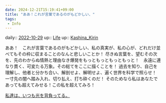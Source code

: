 ```yaml
---
date: 2024-12-21T15:19:41+09:00
title: "ああ！これが言葉であるのがもどかしい、"
tags:
 - Info
---
```


daily:: [2022-10-29](Daily_Note/2022-10-29.md)
up:: [Life](../Bar/Novel/Chaos/Life.md)
up:: [Kashina_Kirin](../Bar/Novel/Nacaria/Kashina_Kirin.md)

ああ！　これが言葉であるのがもどかしい、私の真実が、私の心が、どれだけ並べてもその枠に収まることのなんと悲しいことか！
尽きぬ言葉を、望むその次を、先のわからぬ情熱と理由なき爆発をもっともっともっともっと！　永遠に連なり貫く、可変たる万象。その総てをここに描くことを！
過去を知り、自己を理解し、他者と分かち合い、解剖せよ、解明せよ、遍く世界を科学で照らせ！　一寸先の闇へ踏み入れ、切り払え、打ち砕くのだ！
そのためなら私はあなたであっても超えてみせる！この私を超えてみろ！

[私達は、いつも光を背負ってる。](私達は、いつも光を背負ってる。.md)